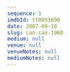 ```yaml
---
sequence: 1
imdbId: tt0053690
date: 2007-09-10
slug: can-can-1960
medium: null
venue: null
venueNotes: null
mediumNotes: null
---
```


